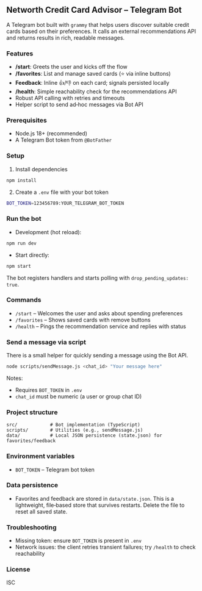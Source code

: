 ## Networth Credit Card Advisor – Telegram Bot

A Telegram bot built with `grammy` that helps users discover suitable credit cards based on their preferences. It calls an external recommendations API and returns results in rich, readable messages.

### Features
- **/start**: Greets the user and kicks off the flow
- **/favorites**: List and manage saved cards (⭐ via inline buttons)
- **Feedback**: Inline 👍/👎 on each card; signals persisted locally
- **/health**: Simple reachability check for the recommendations API
- Robust API calling with retries and timeouts
- Helper script to send ad‑hoc messages via Bot API

### Prerequisites
- Node.js 18+ (recommended)
- A Telegram Bot token from `@BotFather`

### Setup
1) Install dependencies

```bash
npm install
```

2) Create a `.env` file with your bot token

```bash
BOT_TOKEN=123456789:YOUR_TELEGRAM_BOT_TOKEN
```

### Run the bot
- Development (hot reload):

```bash
npm run dev
```

- Start directly:

```bash
npm start
```

The bot registers handlers and starts polling with `drop_pending_updates: true`.

### Commands
- `/start` – Welcomes the user and asks about spending preferences
- `/favorites` – Shows saved cards with remove buttons
- `/health` – Pings the recommendation service and replies with status

### Send a message via script
There is a small helper for quickly sending a message using the Bot API.

```bash
node scripts/sendMessage.js <chat_id> "Your message here"
```

Notes:
- Requires `BOT_TOKEN` in `.env`
- `chat_id` must be numeric (a user or group chat ID)

### Project structure
```
src/            # Bot implementation (TypeScript)
scripts/        # Utilities (e.g., sendMessage.js)
data/           # Local JSON persistence (state.json) for favorites/feedback
```

### Environment variables
- `BOT_TOKEN` – Telegram bot token

### Data persistence
- Favorites and feedback are stored in `data/state.json`. This is a lightweight, file‑based store that survives restarts. Delete the file to reset all saved state.

### Troubleshooting
- Missing token: ensure `BOT_TOKEN` is present in `.env`
- Network issues: the client retries transient failures; try `/health` to check reachability

### License
ISC


